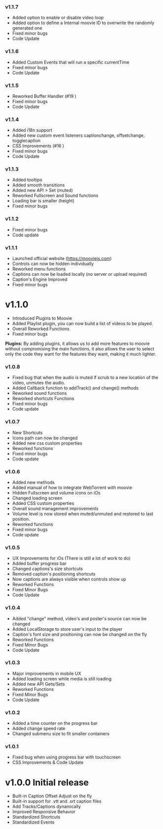 ### v1.1.7

- Added option to enable or disable video loop
- Added option to define a Internal moovie ID to overwrite the randomly generated one
- Fixed minor bugs 
- Code Update

### v1.1.6

- Added Custom Events that will run a specific currentTime
- Fixed minor bugs 
- Code Update

### v1.1.5

- Reworked Buffer Handler (#19 )
- Fixed minor bugs 
- Code Update

### v1.1.4

- Added i18n support
- Added new custom event listeners captionchange, offsetchange, togglecaption
- CSS Improvements (#16 )
- Fixed minor bugs
- Code Update

### v1.1.3

- Added tooltips
- Added smooth transitions
- Added new API > Set (muted)
- Reworked Fullscreen and Sound functions
- Loading bar is smaller (height)
- Fixed minor bugs

### v1.1.2

- Fixed minor bugs
- Code update

### v1.1.1

- Launched official website (https://mooviejs.com)
- Controls can now be hidden individually
- Reworked menu functions
- Captions can now be loaded locally (no server or upload required)
- Caption's Engine Improved
- Fixed minor bugs

# v1.1.0

- Introduced Plugins to Moovie
- Added Playlist plugin, you can now build a list of videos to be played.
- Overall Reworked Functions
- Fixed minor bugs

<b>Plugins:</b> By adding plugins, it allows us to add more features to moovie without compromising the main functions, it also allows the user to select only the code they want for the features they want, making it much lighter. 

### v1.0.8

- Fixed bug that when the audio is muted if scrub to a new location of the video, unmutes the audio.
- Added Callback function to addTrack() and change() methods
- Reworked sound functions
- Reworked shortcuts Functions
- Fixed minor bugs
- Code update

### v1.0.7

- New Shortcuts
- Icons path can now be changed
- Added new css custom properties
- Reworked functions
- Fixed minor bugs
- Code update

### v1.0.6

- Added new methods
- Added manual of how to integrate WebTorrent with moovie
- Hidden Fullscreen and volume icons on iOs
- Changed loading screen
- Added CSS custom properties
- Overall sound management improvements
- Volume level is now stored when muted/unmuted and restored to last position.
- Reworked functions
- Fixed minor bugs
- Code update

### v1.0.5

- UX Improvements for iOs (There is still a lot of work to do)
- Added buffer progress bar
- Changed captions's size shortcuts
- Removed caption's positioning shortcuts
- Now captions are always visible when controls show up
- Reworked Functions
- Fixed Minor Bugs
- Code Update

### v1.0.4

- Added "change" method, video's and poster's source can now be changed
- Added LocalStorage to store user's input to the player
- Caption's font size and positioning can now be changed on the fly
- Reworked Functions
- Fixed Minor Bugs
- Code Update

### v1.0.3

- Major improvements in mobile UX
- Added loading screen while media is still loading
- Added new API Gets/Sets
- Reworked Functions
- Fixed Minor Bugs
- Code Update

### v1.0.2

- Added a time counter on the progress bar
- Added change speed rate
- Changed submenu size to fit smaller containers

### v1.0.1

- Fixed bug when using progress bar with touchscreen
- CSS Improvements & Code Update

# v1.0.0 Initial release

- Built-in Caption Offset Adjust on the fly
- Built-in support for .vtt and .srt caption files
- Add Tracks/Captions dynamically
- Improved Responsive Behavior
- Standardized Shortcuts
- Standardized Events
